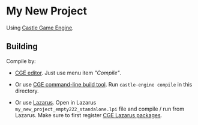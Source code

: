 # My New Project

Using [Castle Game Engine](https://castle-engine.io/).

## Building

Compile by:

- [CGE editor](https://castle-engine.io/manual_editor.php). Just use menu item _"Compile"_.

- Or use [CGE command-line build tool](https://castle-engine.io/build_tool). Run `castle-engine compile` in this directory.

- Or use [Lazarus](https://www.lazarus-ide.org/). Open in Lazarus `my_new_project_empty222_standalone.lpi` file and compile / run from Lazarus. Make sure to first register [CGE Lazarus packages](https://castle-engine.io/documentation.php).
